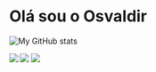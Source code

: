 <!-- ![Anurag's GitHub stats](https://github-readme-stats.vercel.app/api?username=OsvaldirJr&show_icons=true&count_private=true&theme=dark)
[![Top Langs](https://github-readme-stats.vercel.app/api/top-langs/?username=OsvaldirJr&layout=compact&theme=dark&count_private=true)](https://github.com/OsvaldirJr/github-readme-stats) -->

<h1> Olá sou o Osvaldir</h1>

![My GitHub stats](https://github-readme-stats.vercel.app/api?username=OsvaldirJr&show_icons=true&bg_color=00000000)


<img align="left" src="https://img.shields.io/badge/javascript-%23323330.svg?style=for-the-badge&logo=javascript&logoColor=%23F7DF1E" />

<img src="https://img.shields.io/badge/vuejs-%2335495e.svg?style=for-the-badge&logo=vuedotjs&logoColor=%234FC08D" />

<img src="https://img.shields.io/badge/-ReactJs-61DAFB?logo=react&logoColor=white&style=for-the-badge" />




<!--
**OsvaldirJr/OsvaldirJr** is a ✨ _special_ ✨ repository because its `README.md` (this file) appears on your GitHub profile.

Here are some ideas to get you started:

- 🔭 I’m currently working on ...
- 🌱 I’m currently learning ...
- 👯 I’m looking to collaborate on ...
- 🤔 I’m looking for help with ...
- 💬 Ask me about ...
- 📫 How to reach me: ...
- 😄 Pronouns: ...
- ⚡ Fun fact: ...
-->
